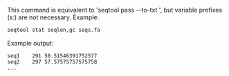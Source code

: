 This command is equivalent to 'seqtool pass --to-txt <stats>', but
variable prefixes (s:) are not necessary. Example:

```bash
seqtool stat seqlen,gc seqs.fa
```

Example output:

```
seq1	291	50.51546391752577
seq2	297	57.57575757575758
...
```